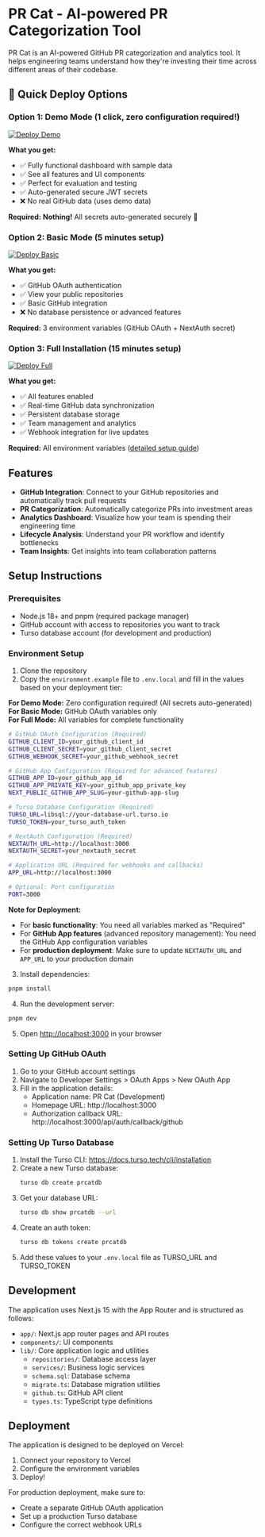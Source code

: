 # PR Cat - AI-powered PR Categorization Tool

PR Cat is an AI-powered GitHub PR categorization and analytics tool. It helps engineering teams understand how they're investing their time across different areas of their codebase.

## 🚀 Quick Deploy Options

### Option 1: Demo Mode (1 click, zero configuration required!)
[![Deploy Demo](https://vercel.com/button)](https://vercel.com/new/clone?repository-url=https%3A%2F%2Fgithub.com%2Fvorcigernix%2Fpr_cat&project-name=pr-cat-demo&repository-name=pr-cat)

**What you get:**
- ✅ Fully functional dashboard with sample data
- ✅ See all features and UI components  
- ✅ Perfect for evaluation and testing
- ✅ Auto-generated secure JWT secrets
- ❌ No real GitHub data (uses demo data)

**Required:** **Nothing!** All secrets auto-generated securely 🎉

### Option 2: Basic Mode (5 minutes setup)
[![Deploy Basic](https://vercel.com/button)](https://vercel.com/new/clone?repository-url=https%3A%2F%2Fgithub.com%2Fvorcigernix%2Fpr_cat&env=GITHUB_CLIENT_ID,GITHUB_CLIENT_SECRET,NEXTAUTH_SECRET&envDescription=Basic%20GitHub%20integration&envLink=https%3A%2F%2Fgithub.com%2Fvorcigernix%2Fpr_cat%23environment-setup&project-name=pr-cat-basic&repository-name=pr-cat)

**What you get:**
- ✅ GitHub OAuth authentication
- ✅ View your public repositories
- ✅ Basic GitHub integration
- ❌ No database persistence or advanced features

**Required:** 3 environment variables (GitHub OAuth + NextAuth secret)

### Option 3: Full Installation (15 minutes setup)
[![Deploy Full](https://vercel.com/button)](https://vercel.com/new/clone?repository-url=https%3A%2F%2Fgithub.com%2Fvorcigernix%2Fpr_cat&env=GITHUB_CLIENT_ID,GITHUB_CLIENT_SECRET,GITHUB_WEBHOOK_SECRET,GITHUB_APP_ID,GITHUB_APP_PRIVATE_KEY,NEXT_PUBLIC_GITHUB_APP_SLUG,TURSO_URL,TURSO_TOKEN,NEXTAUTH_SECRET&envDescription=Complete%20setup%20with%20all%20features&envLink=https%3A%2F%2Fgithub.com%2Fvorcigernix%2Fpr_cat%23environment-setup&project-name=pr-cat&repository-name=pr-cat)

**What you get:**
- ✅ All features enabled
- ✅ Real-time GitHub data synchronization  
- ✅ Persistent database storage
- ✅ Team management and analytics
- ✅ Webhook integration for live updates

**Required:** All environment variables ([detailed setup guide](#environment-setup))

## Features

- **GitHub Integration**: Connect to your GitHub repositories and automatically track pull requests
- **PR Categorization**: Automatically categorize PRs into investment areas
- **Analytics Dashboard**: Visualize how your team is spending their engineering time
- **Lifecycle Analysis**: Understand your PR workflow and identify bottlenecks
- **Team Insights**: Get insights into team collaboration patterns

## Setup Instructions

### Prerequisites

- Node.js 18+ and pnpm (required package manager)
- GitHub account with access to repositories you want to track
- Turso database account (for development and production)

### Environment Setup

1. Clone the repository
2. Copy the `environment.example` file to `.env.local` and fill in the values based on your deployment tier:

**For Demo Mode:** Zero configuration required! (All secrets auto-generated)  
**For Basic Mode:** GitHub OAuth variables only  
**For Full Mode:** All variables for complete functionality

```bash
# GitHub OAuth Configuration (Required)
GITHUB_CLIENT_ID=your_github_client_id
GITHUB_CLIENT_SECRET=your_github_client_secret
GITHUB_WEBHOOK_SECRET=your_github_webhook_secret

# GitHub App Configuration (Required for advanced features)
GITHUB_APP_ID=your_github_app_id
GITHUB_APP_PRIVATE_KEY=your_github_app_private_key
NEXT_PUBLIC_GITHUB_APP_SLUG=your-github-app-slug

# Turso Database Configuration (Required)
TURSO_URL=libsql://your-database-url.turso.io
TURSO_TOKEN=your_turso_auth_token

# NextAuth Configuration (Required)
NEXTAUTH_URL=http://localhost:3000
NEXTAUTH_SECRET=your_nextauth_secret

# Application URL (Required for webhooks and callbacks)
APP_URL=http://localhost:3000

# Optional: Port configuration
PORT=3000
```

**Note for Deployment:**
- For **basic functionality**: You need all variables marked as "Required"
- For **GitHub App features** (advanced repository management): You need the GitHub App configuration variables
- For **production deployment**: Make sure to update `NEXTAUTH_URL` and `APP_URL` to your production domain

3. Install dependencies:

```bash
pnpm install
```

4. Run the development server:

```bash
pnpm dev
```

5. Open [http://localhost:3000](http://localhost:3000) in your browser

### Setting Up GitHub OAuth

1. Go to your GitHub account settings
2. Navigate to Developer Settings > OAuth Apps > New OAuth App
3. Fill in the application details:
   - Application name: PR Cat (Development)
   - Homepage URL: http://localhost:3000
   - Authorization callback URL: http://localhost:3000/api/auth/callback/github

### Setting Up Turso Database

1. Install the Turso CLI: https://docs.turso.tech/cli/installation
2. Create a new Turso database:
   ```bash
   turso db create prcatdb
   ```
3. Get your database URL:
   ```bash
   turso db show prcatdb --url
   ```
4. Create an auth token:
   ```bash
   turso db tokens create prcatdb
   ```
5. Add these values to your `.env.local` file as TURSO_URL and TURSO_TOKEN

## Development

The application uses Next.js 15 with the App Router and is structured as follows:

- `app/`: Next.js app router pages and API routes
- `components/`: UI components
- `lib/`: Core application logic and utilities
  - `repositories/`: Database access layer
  - `services/`: Business logic services
  - `schema.sql`: Database schema
  - `migrate.ts`: Database migration utilities
  - `github.ts`: GitHub API client
  - `types.ts`: TypeScript type definitions

## Deployment

The application is designed to be deployed on Vercel:

1. Connect your repository to Vercel
2. Configure the environment variables
3. Deploy!

For production deployment, make sure to:
- Create a separate GitHub OAuth application
- Set up a production Turso database
- Configure the correct webhook URLs
